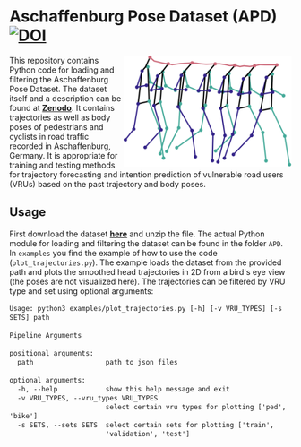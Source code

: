 # Aschaffenburg Pose Dataset (APD) [![DOI](https://zenodo.org/badge/DOI/10.5281/zenodo.5724486.svg)](https://doi.org/10.5281/zenodo.5724486)
<img src="img/pose_sequence.svg" align="right" width="300"/>

This repository contains Python code for loading and filtering the Aschaffenburg Pose Dataset.
The dataset itself and a description can be found at **[Zenodo]**.
It contains trajectories as well as body poses of pedestrians and cyclists in road traffic
recorded in Aschaffenburg, Germany. It is appropriate for training and testing methods for
trajectory forecasting and intention prediction of vulnerable road users (VRUs) based on
the past trajectory and body poses.

[Zenodo]: https://doi.org/10.5281/zenodo.5724486

## Usage
First download the dataset **[here]** and unzip the file. The actual Python module for
loading and filtering the dataset can be found in the folder `APD`. In `examples` you
find the example of how to use the code (`plot_trajectories.py`). The example loads the
dataset from the provided path and plots the smoothed head trajectories in 2D from a bird's
eye view (the poses are not visualized here). The trajectories can be filtered by VRU type
and set using optional arguments:
```
Usage: python3 examples/plot_trajectories.py [-h] [-v VRU_TYPES] [-s SETS] path

Pipeline Arguments

positional arguments:
  path                  path to json files

optional arguments:
  -h, --help            show this help message and exit
  -v VRU_TYPES, --vru_types VRU_TYPES
                        select certain vru types for plotting ['ped', 'bike']
  -s SETS, --sets SETS  select certain sets for plotting ['train',
                        'validation', 'test']
```
[here]: https://doi.org/10.5281/zenodo.5724486
